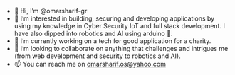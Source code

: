 - 👋 Hi, I’m @omarsharif-gr
- 👀 I’m interested in building, securing and developing applications by using my knowledge in Cyber Security IoT and full stack development. I have also dipped into robotics    and AI using arduino 🤖.
- 🌱 I’m currently working on a tech for good application for a charity.
- 💞️ I’m looking to collaborate on anything that challenges and intrigues me (from web development and security to robotics and AI).
- 📫 You can reach me on omarsharif.os@yahoo.com

<!---
omarsharif-gr/omarsharif-gr is a ✨ special ✨ repository because its `README.md` (this file) appears on your GitHub profile.
You can click the Preview link to take a look at your changes.
--->
